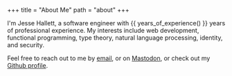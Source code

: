 +++
title = "About Me"
path = "about"
+++

I'm Jesse Hallett,
a software engineer with {{ years_of_experience() }} years of professional
experience.
My interests include
web development,
functional programming,
type theory,
natural language processing,
identity,
and security.

Feel free to reach out to me by [email](mailto:jesse@sitr.us), or on
[Mastodon](https://hachyderm.io/@hallettj), or check out my
[Github profile](https://github.com/hallettj).
